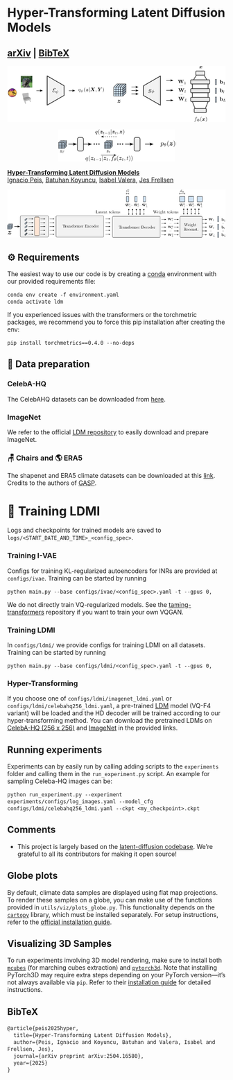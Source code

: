 # Hyper-Transforming Latent Diffusion Models
[arXiv](https://arxiv.org/abs/2112.10752) | [BibTeX](#bibtex)
---


<p align="center">
<img src=assets/ivae.png />
</p>

<p align="center">
<img src=assets/ldm.png />
</p>



[**Hyper-Transforming Latent Diffusion Models**](https://www.arxiv.org/abs/2504.16580)<br/>
[Ignacio Peis](https://ipeis.github.io/),
[Batuhan Koyuncu](https://batukoyuncu.com/),
[Isabel Valera](https://ivaleram.github.io/)\,
[Jes Frellsen](https://frellsen.org/)



<p align="center">
<img src=assets/hd_decoder.png />
</p>


## ⚙️ Requirements


The easiest way to use our code is by creating a [conda](https://conda.io/) environment with our provided requirements file:

```
conda env create -f environment.yaml
conda activate ldm
```

If you experienced issues with the transformers or the torchmetric packages, we recommend you to force this pip installation after creating the env:
```
pip install torchmetrics==0.4.0 --no-deps
```

## 🧱 Data preparation

### CelebA-HQ
The CelebAHQ datasets can be downloaded from [here](https://www.kaggle.com/datasets/lamsimon/celebahq/data).

### ImageNet
We refer to the official [LDM repository](https://github.com/CompVis/latent-diffusion?tab=readme-ov-file#imagenet) to easily download and prepare ImageNet.

### 🪑 Chairs and 🌎 ERA5
The shapenet and ERA5 climate datasets can be downloaded at this [link](https://drive.google.com/drive/folders/1r_sk5auYvllSpDG9ZjroOG0SH0v5kPmM?usp=sharing). Credits to the authors of [GASP](https://arxiv.org/abs/2102.04776).


# 🚀 Training LDMI

Logs and checkpoints for trained models are saved to `logs/<START_DATE_AND_TIME>_<config_spec>`.

### Training I-VAE

Configs for training KL-regularized autoencoders for INRs are provided at `configs/ivae`.
Training can be started by running
```
python main.py --base configs/ivae/<config_spec>.yaml -t --gpus 0,    
```
We do not directly train VQ-regularized models. See the [taming-transformers](https://github.com/CompVis/taming-transformers) 
repository if you want to train your own VQGAN.

### Training LDMI 

In ``configs/ldmi/`` we provide configs for training LDMI on all datasets.
Training can be started by running

```shell script
python main.py --base configs/ldmi/<config_spec>.yaml -t --gpus 0,
``` 

### Hyper-Transforming
If you choose one of `configs/ldmi/imagenet_ldmi.yaml` or `configs/ldmi/celebahq256_ldmi.yaml`, a pre-trained [LDM](https://github.com/CompVis/latent-diffusion) model (VQ-F4 variant) will be loaded and the HD decoder will be trained according to our hyper-transforming method.  You can download the pretrained LDMs on [CelebA-HQ (256 x 256)](https://ommer-lab.com/files/latent-diffusion/celeba.zip) and [ImageNet](https://ommer-lab.com/files/latent-diffusion/nitro/cin/model.ckpt) in the provided links.

## Running experiments

Experiments can by easily run by calling adding scripts to the `experiments` folder and calling them in the `run_experiment.py` script. An example for sampling Celeba-HQ images can be:
```shell script
python run_experiment.py --experiment experiments/configs/log_images.yaml --model_cfg configs/ldmi/celebahq256_ldmi.yaml --ckpt <my_checkpoint>.ckpt
``` 

## Comments 

- This project is largely based on the [latent-diffusion codebase](https://github.com/CompVis/latent-diffusion). We’re grateful to all its contributors for making it open source!

## Globe plots

By default, climate data samples are displayed using flat map projections. To render these samples on a globe, you can make use of the functions provided in `utils/viz/plots_globe.py`. This functionality depends on the [`cartopy`](https://scitools.org.uk/cartopy/docs/latest/) library, which must be installed separately. For setup instructions, refer to the [official installation guide](https://scitools.org.uk/cartopy/docs/latest/installing.html).

## Visualizing 3D Samples

To run experiments involving 3D model rendering, make sure to install both [`mcubes`](https://github.com/pmneila/PyMCubes) (for marching cubes extraction) and [`pytorch3d`](https://github.com/facebookresearch/pytorch3d). Note that installing PyTorch3D may require extra steps depending on your PyTorch version—it’s not always available via `pip`. Refer to their [installation guide](https://github.com/facebookresearch/pytorch3d/blob/master/INSTALL.md) for detailed instructions.

## BibTeX

```
@article{peis2025hyper,
  title={Hyper-Transforming Latent Diffusion Models},
  author={Peis, Ignacio and Koyuncu, Batuhan and Valera, Isabel and Frellsen, Jes},
  journal={arXiv preprint arXiv:2504.16580},
  year={2025}
}
```


